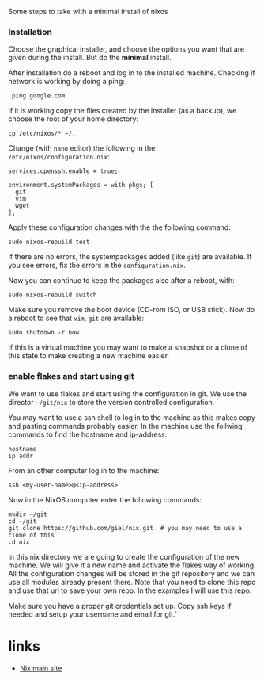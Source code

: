 Some steps to take with a minimal install of nixos

### Installation

Choose the graphical installer, and choose the options you want that are given during the install. But do the **minimal** install. 

After installation do a reboot and log in to the installed machine. Checking if network is working by doing a ping:

     ping google.com

If it is working copy the files created by the installer (as a backup), we choose the root of your home directory:

    cp /etc/nixos/* ~/.

Change (with `nano` editor) the following in the `/etc/nixos/configuration.nix`:

    services.openssh.enable = true;
    
    environment.systemPackages = with pkgs; [
      git
      vim
      wget
    ];

Apply these configuration changes with the the following command:

    sudo nixos-rebuild test

If there are no errors, the systempackages added (like `git`) are available. If you see errors, fix the errors in the `configuration.nix`. 

Now you can continue to keep the packages also after a reboot, with:

    sudo nixos-rebuild switch

Make sure you remove the boot device (CD-rom ISO, or USB stick).
Now do a reboot to see that `vim`, `git` are available:

    sudo shutdown -r now

If this is a virtual machine you may want to make a snapshot or a clone of this state to make creating a new machine easier.

### enable flakes and start using git

We want to use flakes and start using the configuration in git. We use the director `~/git/nix` to store the version controlled configuration.

You may want to use a ssh shell to log in to the machine as this makes copy and pasting commands probably easier. In the machine use the follwing commands to find the hostname and ip-address:

    hostname 
    ip addr

From an other computer log in to the machine:

    ssh <my-user-name>@<ip-address>

Now in the NixOS computer enter the following commands:

    mkdir ~/git
    cd ~/git
    git clone https://github.com/giel/nix.git  # you may need to use a clone of this
    cd nix

In this nix directory we are going to create the configuration of the new machine. We will give it a new name and activate the flakes way of working. All the configuration changes will be stored in the git repository and we can use all modules already present there. Note that you need to clone this repo and use that url to save your own repo. In the examples I will use this repo.

Make sure you have a proper git credentials set up. Copy ssh keys if needed and setup your username and email for git.`




# links

- [Nix main site](https://nixos.org/)
